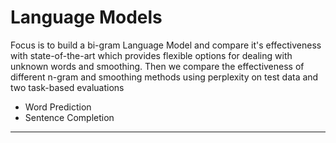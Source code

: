 Language Models
===============

Focus is to build a bi-gram Language Model and compare it's effectiveness with state-of-the-art which provides flexible options for dealing with unknown words and smoothing. Then we compare the effectiveness of different n-gram and smoothing methods using perplexity on test data and two task-based evaluations
- Word Prediction
- Sentence Completion

---------------
